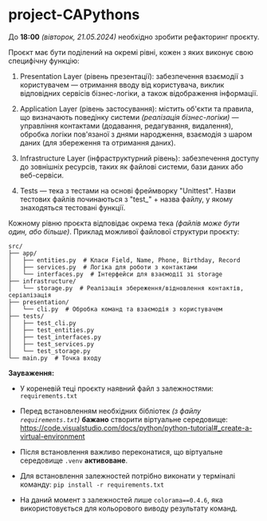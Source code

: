 # project-CAPythons

До **18:00** *(вівторок, 21.05.2024)* необхідно зробити рефакторинг проєкту.

Проєкт має бути поділений на окремі рівні, кожен з яких виконує свою специфічну функцію:

1) Presentation Layer (рівень презентації): забезпечення взаємодії з користувачем — отримання вводу від користувача, виклик відповідних сервісів бізнес-логіки, а також відображення інформації.

2) Application Layer (рівень застосування): містить об'єкти та правила, що визначають поведінку системи *(реалізація бізнес-логіки)* — управління контактами (додавання, редагування, видалення), обробка логіки пов'язаної з днями народження, взаємодія з шаром даних (для збереження та отримання даних).

3) Infrastructure Layer (інфраструктурний рівень): забезпечення доступу до зовнішніх ресурсів, таких як файлові системи, бази даних або веб-сервіси.

4) Tests — тека з тестами на основі фреймворку "Unittest". Назви тестових файлів починаються з "test_" + назва файлу, у якому знаходяться тестовані функції.

Кожному рівню проєкта відповідає окрема тека *(файлів може бути один, або більше)*.
Приклад можливої файлової структури проєкту:
```plaintext
src/
├── app/
│   ├── entities.py  # Класи Field, Name, Phone, Birthday, Record
│   ├── services.py  # Логіка для роботи з контактами
│   └── interfaces.py  # Інтерфейси для взаємодії зі storage
├── infrastructure/
│   └── storage.py  # Реалізація збереження/відновлення контактів, серіалізація
├── presentation/
│   └── cli.py  # Обробка команд та взаємодія з користувачем
├── tests/
│   ├── test_cli.py
│   ├── test_entities.py
│   ├── test_interfaces.py
│   ├── test_services.py
│   └── test_storage.py
└── main.py  # Точка входу
```

**Зауваження:**

- У кореневій теці проєкту наявний файл з залежностями: `requirements.txt`

- Перед встановленням необхідних бібліотек *(з файлу `requirements.txt`)* **бажано** створити віртуальне середовище:
https://code.visualstudio.com/docs/python/python-tutorial#_create-a-virtual-environment

- Після встановлення важливо переконатися, що віртуальне середовище `.venv` **активоване**.

- Для встановлення залежностей потрібно виконати у терміналі команду:
`pip install -r requirements.txt`

- На даний момент з залежностей лише `colorama==0.4.6`, яка використовується для кольорового виводу результату команд.